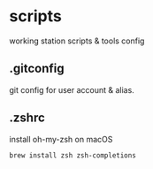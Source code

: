 # scripts
working station scripts &amp; tools config


## .gitconfig
git config for user account & alias.

## .zshrc
install oh-my-zsh on macOS 
```
brew install zsh zsh-completions
```
